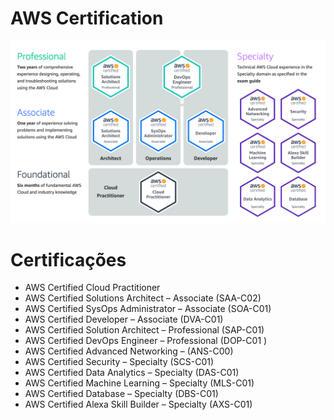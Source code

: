 

# **AWS Certification**

![Amazon Web Services :: Pearson VUE](./imagens/aws)

# **Certificações**

- AWS Certified Cloud Practitioner
- AWS Certified Solutions Architect – Associate (SAA-C02)
- AWS Certified SysOps Administrator – Associate (SOA-C01)
- AWS Certified Developer – Associate (DVA-C01)
- AWS Certified Solution Architect – Professional (SAP-C01)
- AWS Certified DevOps Engineer – Professional (DOP-C01 )
- AWS Certified Advanced Networking – (ANS-C00)
- AWS Certified Security – Specialty (SCS-C01)
- AWS Certified Data Analytics – Specialty (DAS-C01)
- AWS Certified Machine Learning – Specialty (MLS-C01)
- AWS Certified Database – Specialty (DBS-C01)
- AWS Certified Alexa Skill Builder – Specialty (AXS-C01)





